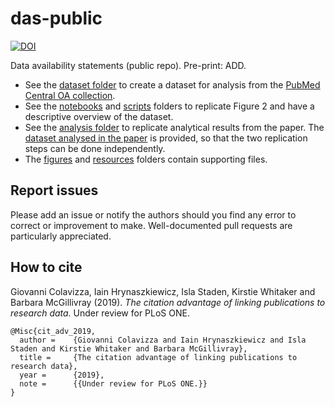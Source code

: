 # das-public

[![DOI](https://zenodo.org/badge/180121200.svg)](https://zenodo.org/badge/latestdoi/180121200)

Data availability statements (public repo). Pre-print: ADD.

* See the [dataset folder](dataset) to create a dataset for analysis from the [PubMed Central OA collection](https://www.ncbi.nlm.nih.gov/pmc/tools/openftlist).
* See the [notebooks](notebooks) and [scripts](scripts) folders to replicate Figure 2 and have a descriptive overview of the dataset. 
* See the [analysis folder](analysis) to replicate analytical results from the paper. The [dataset analysed in the paper](analysis/dataset/export_full.csv.zip) is provided, so that the two replication steps can be done independently.
* The [figures](figures) and [resources](resources) folders contain supporting files.

## Report issues

Please add an issue or notify the authors should you find any error to correct or improvement to make. Well-documented pull requests are particularly appreciated.

## How to cite

Giovanni Colavizza, Iain Hrynaszkiewicz, Isla Staden, Kirstie Whitaker and Barbara McGillivray (2019). *The citation advantage of linking publications to research data.* Under review for PLoS ONE.

```
@Misc{cit_adv_2019,
  author =    {Giovanni Colavizza and Iain Hrynaszkiewicz and Isla Staden and Kirstie Whitaker and Barbara McGillivray},
  title =     {The citation advantage of linking publications to research data},
  year =      {2019},
  note =      {{Under review for PLoS ONE.}}
}
```
